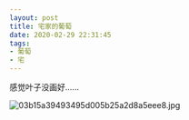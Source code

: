 ```yaml
---
layout: post
title: 宅家的葡萄
date: 2020-02-29 22:31:45
tags:
- 葡萄
- 宅
---
```


感觉叶子没画好......

<!---more---->
![03b15a39493495d005b25a2d8a5eee8.jpg](https://i.loli.net/2020/02/29/2aVwuPzngbjryBl.jpg)
